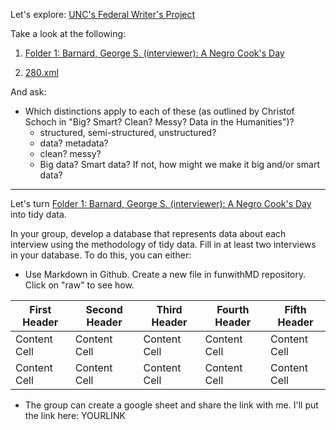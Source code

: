 Let's explore: [UNC's Federal Writer's Project](http://finding-aids.lib.unc.edu/03709/)

Take a look at the following:

1. [Folder 1: Barnard, George S. (interviewer): A Negro Cook's Day](http://dc.lib.unc.edu/cdm/ref/collection/03709/id/1004)

2. [280.xml](https://github.com/introdh2016/labs/blob/master/280.xml)

And ask:

* Which distinctions apply to each of these (as outlined by Christof Schoch in "Big? Smart? Clean? Messy? Data in the Humanities")?
  * structured, semi-structured, unstructured?
  * data? metadata?
  * clean? messy?
  * Big data? Smart data?  If not, how might we make it big and/or smart data?
  

  
-------

Let's turn [Folder 1: Barnard, George S. (interviewer): A Negro Cook's Day](http://dc.lib.unc.edu/cdm/ref/collection/03709/id/1004) into tidy data. 

In your group, develop a database that represents data about each interview using the methodology of tidy data. 
Fill in at least two interviews in your database. 
To do this, you can either:

* Use Markdown in Github. Create a new file in funwithMD repository. Click on "raw" to see how.


| First Header  | Second Header |  Third Header  |  Fourth Header |  Fifth  Header  |   
| ------------- | ------------- | ------------- | ------------- | ------------- |
| Content Cell  | Content Cell  | Content Cell  |Content Cell  |Content Cell  |
| Content Cell  | Content Cell  | Content Cell  |Content Cell  |Content Cell  |

* The group can create a google sheet and share the link with me. I'll put the link here: YOURLINK

